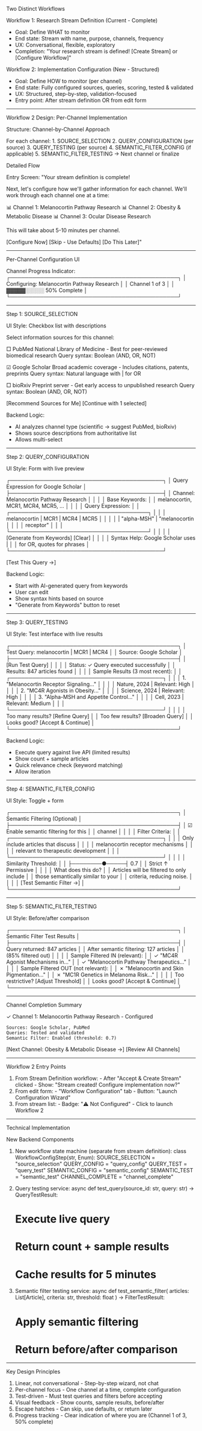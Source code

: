   Two Distinct Workflows

  Workflow 1: Research Stream Definition (Current - Complete)

  - Goal: Define WHAT to monitor
  - End state: Stream with name, purpose, channels, frequency
  - UX: Conversational, flexible, exploratory
  - Completion: "Your research stream is defined! [Create Stream] or [Configure Workflow]"

  Workflow 2: Implementation Configuration (New - Structured)

  - Goal: Define HOW to monitor (per channel)
  - End state: Fully configured sources, queries, scoring, tested & validated
  - UX: Structured, step-by-step, validation-focused
  - Entry point: After stream definition OR from edit form

  ---
  Workflow 2 Design: Per-Channel Implementation

  Structure: Channel-by-Channel Approach

  For each channel:
    1. SOURCE_SELECTION
    2. QUERY_CONFIGURATION (per source)
    3. QUERY_TESTING (per source)
    4. SEMANTIC_FILTER_CONFIG (if applicable)
    5. SEMANTIC_FILTER_TESTING
    → Next channel or finalize

  Detailed Flow

  Entry Screen:
  "Your stream definition is complete!

  Next, let's configure how we'll gather information for each channel.
  We'll work through each channel one at a time:

  📊 Channel 1: Melanocortin Pathway Research
  📊 Channel 2: Obesity & Metabolic Disease
  📊 Channel 3: Ocular Disease Research

  This will take about 5-10 minutes per channel.

  [Configure Now] [Skip - Use Defaults] [Do This Later]"

  ---
  Per-Channel Configuration UI

  Channel Progress Indicator:
  ┌─────────────────────────────────────────────┐
  │ Configuring: Melanocortin Pathway Research │
  │ Channel 1 of 3                              │
  │ ▓▓▓▓▓░░░░░ 50% Complete                    │
  └─────────────────────────────────────────────┘

  ---
  Step 1: SOURCE_SELECTION

  UI Style: Checkbox list with descriptions

  Select information sources for this channel:

  □ PubMed
    National Library of Medicine - Best for peer-reviewed biomedical research
    Query syntax: Boolean (AND, OR, NOT)

  ☑ Google Scholar
    Broad academic coverage - Includes citations, patents, preprints
    Query syntax: Natural language with | for OR

  □ bioRxiv
    Preprint server - Get early access to unpublished research
    Query syntax: Boolean (AND, OR, NOT)

  [Recommend Sources for Me]  [Continue with 1 selected]

  Backend Logic:
  - AI analyzes channel type (scientific → suggest PubMed, bioRxiv)
  - Shows source descriptions from authoritative list
  - Allows multi-select

  ---
  Step 2: QUERY_CONFIGURATION

  UI Style: Form with live preview

  ┌─────────────────────────────────────────┐
  │ Query Expression for Google Scholar    │
  ├─────────────────────────────────────────┤
  │ Channel: Melanocortin Pathway Research │
  │                                         │
  │ Base Keywords:                          │
  │ melanocortin, MCR1, MCR4, MCR5, ...    │
  │                                         │
  │ Query Expression:                       │
  │ ┌─────────────────────────────────────┐ │
  │ │ melanocortin | MCR1 | MCR4 | MCR5  │ │
  │ │ | "alpha-MSH" | "melanocortin       │ │
  │ │  receptor"                          │ │
  │ └─────────────────────────────────────┘ │
  │                                         │
  │ [Generate from Keywords] [Clear]       │
  │                                         │
  │ Syntax Help: Google Scholar uses |     │
  │ for OR, quotes for phrases             │
  └─────────────────────────────────────────┘

  [Test This Query →]

  Backend Logic:
  - Start with AI-generated query from keywords
  - User can edit
  - Show syntax hints based on source
  - "Generate from Keywords" button to reset

  ---
  Step 3: QUERY_TESTING

  UI Style: Test interface with live results

  ┌─────────────────────────────────────────────┐
  │ Test Query: melanocortin | MCR1 | MCR4     │
  │ Source: Google Scholar                      │
  ├─────────────────────────────────────────────┤
  │ [Run Test Query]                            │
  │                                             │
  │ Status: ✓ Query executed successfully      │
  │ Results: 847 articles found                 │
  │                                             │
  │ Sample Results (3 most recent):             │
  │ ┌─────────────────────────────────────────┐ │
  │ │ 1. "Melanocortin Receptor Signaling..." │ │
  │ │    Nature, 2024 | Relevant: High       │ │
  │ │ 2. "MC4R Agonists in Obesity..."        │ │
  │ │    Science, 2024 | Relevant: High      │ │
  │ │ 3. "Alpha-MSH and Appetite Control..."  │ │
  │ │    Cell, 2023 | Relevant: Medium       │ │
  │ └─────────────────────────────────────────┘ │
  │                                             │
  │ Too many results? [Refine Query]           │
  │ Too few results? [Broaden Query]           │
  │ Looks good? [Accept & Continue]            │
  └─────────────────────────────────────────────┘

  Backend Logic:
  - Execute query against live API (limited results)
  - Show count + sample articles
  - Quick relevance check (keyword matching)
  - Allow iteration

  ---
  Step 4: SEMANTIC_FILTER_CONFIG

  UI Style: Toggle + form

  ┌─────────────────────────────────────────────┐
  │ Semantic Filtering (Optional)               │
  ├─────────────────────────────────────────────┤
  │ ☑ Enable semantic filtering for this       │
  │   channel                                   │
  │                                             │
  │ Filter Criteria:                            │
  │ ┌─────────────────────────────────────────┐ │
  │ │ Only include articles that discuss      │ │
  │ │ melanocortin receptor mechanisms        │ │
  │ │ relevant to therapeutic development     │ │
  │ └─────────────────────────────────────────┘ │
  │                                             │
  │ Similarity Threshold:                       │
  │ ├────────●─────┤ 0.7                       │
  │ Strict   ↑   Permissive                    │
  │                                             │
  │ What does this do?                          │
  │ Articles will be filtered to only include  │
  │ those semantically similar to your         │
  │ criteria, reducing noise.                  │
  │                                             │
  │ [Test Semantic Filter →]                   │
  └─────────────────────────────────────────────┘

  ---
  Step 5: SEMANTIC_FILTER_TESTING

  UI Style: Before/after comparison

  ┌─────────────────────────────────────────────┐
  │ Semantic Filter Test Results                │
  ├─────────────────────────────────────────────┤
  │ Query returned: 847 articles                │
  │ After semantic filtering: 127 articles      │
  │ (85% filtered out)                          │
  │                                             │
  │ Sample Filtered IN (relevant):              │
  │ ✓ "MC4R Agonist Mechanisms in..."          │
  │ ✓ "Melanocortin Pathway Therapeutics..."   │
  │                                             │
  │ Sample Filtered OUT (not relevant):         │
  │ ✗ "Melanocortin and Skin Pigmentation..."  │
  │ ✗ "MC1R Genetics in Melanoma Risk..."      │
  │                                             │
  │ Too restrictive? [Adjust Threshold]         │
  │ Looks good? [Accept & Continue]             │
  └─────────────────────────────────────────────┘

  ---
  Channel Completion Summary

  ✓ Channel 1: Melanocortin Pathway Research - Configured

    Sources: Google Scholar, PubMed
    Queries: Tested and validated
    Semantic Filter: Enabled (threshold: 0.7)

  [Next Channel: Obesity & Metabolic Disease →]
  [Review All Channels]

  ---
  Workflow 2 Entry Points

  1. From Stream Definition workflow:
    - After "Accept & Create Stream" clicked
    - Show: "Stream created! Configure implementation now?"
  2. From edit form:
    - "Workflow Configuration" tab
    - Button: "Launch Configuration Wizard"
  3. From stream list:
    - Badge: "⚠️ Not Configured"
    - Click to launch Workflow 2

  ---
  Technical Implementation

  New Backend Components

  1. New workflow state machine (separate from stream definition):
  class WorkflowConfigStep(str, Enum):
      SOURCE_SELECTION = "source_selection"
      QUERY_CONFIG = "query_config"
      QUERY_TEST = "query_test"
      SEMANTIC_CONFIG = "semantic_config"
      SEMANTIC_TEST = "semantic_test"
      CHANNEL_COMPLETE = "channel_complete"

  2. Query testing service:
  async def test_query(source_id: str, query: str) -> QueryTestResult:
      # Execute live query
      # Return count + sample results
      # Cache results for 5 minutes

  3. Semantic filter testing service:
  async def test_semantic_filter(
      articles: List[Article],
      criteria: str,
      threshold: float
  ) -> FilterTestResult:
      # Apply semantic filtering
      # Return before/after comparison

  ---
  Key Design Principles

  1. Linear, not conversational - Step-by-step wizard, not chat
  2. Per-channel focus - One channel at a time, complete configuration
  3. Test-driven - Must test queries and filters before accepting
  4. Visual feedback - Show counts, sample results, before/after
  5. Escape hatches - Can skip, use defaults, or return later
  6. Progress tracking - Clear indication of where you are (Channel 1 of 3, 50% complete)